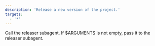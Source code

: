 ```yaml
---
description: 'Release a new version of the project.'
targets:
  - '*'
---
```


Call the releaser subagent. If $ARGUMENTS is not empty, pass it to the releaser subagent.
